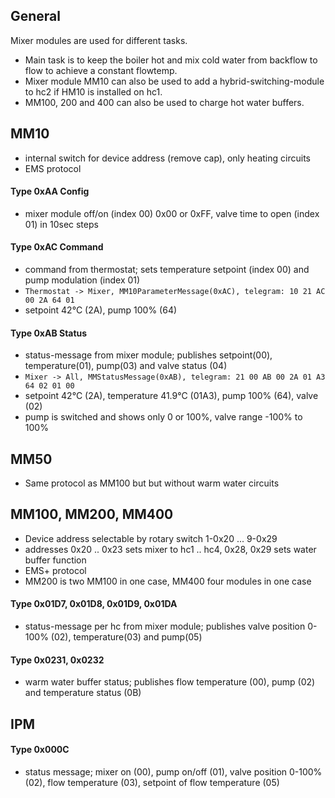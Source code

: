 ## General
Mixer modules are used for different tasks.
- Main task is to keep the boiler hot and mix cold water from backflow to flow to achieve a constant flowtemp.
- Mixer module MM10 can also be used to add a hybrid-switching-module to hc2 if HM10 is installed on hc1.
- MM100, 200 and 400 can also be used to charge hot water buffers.

## MM10
- internal switch for device address (remove cap), only heating circuits
- EMS protocol

#### Type 0xAA Config
- mixer module off/on (index 00) 0x00 or 0xFF, valve time to open (index 01) in 10sec steps 

#### Type 0xAC Command
- command from thermostat; sets temperature setpoint (index 00) and pump modulation (index 01)
- ``Thermostat -> Mixer, MM10ParameterMessage(0xAC), telegram: 10 21 AC 00 2A 64 01``
- setpoint 42°C (2A), pump 100% (64)
  
#### Type 0xAB Status
- status-message from mixer module; publishes setpoint(00), temperature(01), pump(03) and valve status (04) 
- `Mixer -> All, MMStatusMessage(0xAB), telegram: 21 00 AB 00 2A 01 A3 64 02 01 00`
- setpoint 42°C (2A), temperature 41.9°C (01A3), pump 100% (64), valve (02)
- pump is switched and shows only 0 or 100%, valve range -100% to 100%

## MM50
- Same protocol as MM100 but but without warm water circuits

## MM100, MM200, MM400
- Device address selectable by rotary switch 1-0x20 ... 9-0x29
- addresses 0x20 .. 0x23 sets mixer to hc1 .. hc4, 0x28, 0x29 sets water buffer function
- EMS+ protocol
- MM200 is two MM100 in one case, MM400 four modules in one case
  
#### Type 0x01D7, 0x01D8, 0x01D9, 0x01DA
- status-message per hc from mixer module; publishes valve position 0-100% (02), temperature(03) and pump(05) 

#### Type 0x0231, 0x0232
- warm water buffer status; publishes flow temperature (00), pump (02) and temperature status (0B)

## IPM

#### Type 0x000C
- status message; mixer on (00), pump on/off (01), valve position 0-100% (02), flow temperature (03), setpoint of flow temperature (05)
